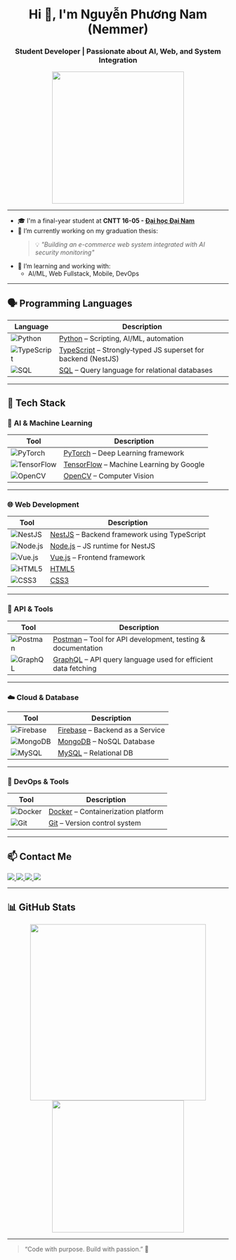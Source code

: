 <h1 align="center">Hi 👋, I'm Nguyễn Phương Nam (Nemmer)</h1>
<h3 align="center">Student Developer | Passionate about AI, Web, and System Integration</h3>

<p align="center">
  <img src="https://github.com/Nemmer772004/Nemmer772004/blob/main/hinhhha.gif" width="300"/>
</p>

---

- 🎓 I'm a final-year student at **CNTT 16-05 - [Đại học Đại Nam](https://dainam.edu.vn/vi)**
- 🔭 I’m currently working on my graduation thesis:
  > 💡 _"Building an e-commerce web system integrated with AI security monitoring"_
- 🧠 I’m learning and working with:
  - AI/ML, Web Fullstack, Mobile, DevOps

---

## 🗣️ Programming Languages

| Language | Description |
|----------|-------------|
| ![Python](https://img.shields.io/badge/Python-3670A0?style=flat&logo=python&logoColor=white) | [Python](https://www.python.org) – Scripting, AI/ML, automation |
| ![TypeScript](https://img.shields.io/badge/TypeScript-3178C6?style=flat&logo=typescript&logoColor=white) | [TypeScript](https://www.typescriptlang.org) – Strongly‑typed JS superset for backend (NestJS) |
| ![SQL](https://img.shields.io/badge/SQL-4479A1?style=flat&logo=mysql&logoColor=white) | [SQL](https://www.mysql.com) – Query language for relational databases |

---

## 🚀 Tech Stack

### 🧠 **AI & Machine Learning**
| Tool | Description |
|------|-------------|
| ![PyTorch](https://img.shields.io/badge/PyTorch-EE4C2C?style=flat&logo=pytorch&logoColor=white) | [PyTorch](https://pytorch.org) – Deep Learning framework |
| ![TensorFlow](https://img.shields.io/badge/TensorFlow-FF6F00?style=flat&logo=tensorflow&logoColor=white) | [TensorFlow](https://www.tensorflow.org/) – Machine Learning by Google |
| ![OpenCV](https://img.shields.io/badge/OpenCV-5C3EE8?style=flat&logo=opencv&logoColor=white) | [OpenCV](https://opencv.org) – Computer Vision |

---

### 🌐 **Web Development**
| Tool | Description |
|------|-------------|
| ![NestJS](https://img.shields.io/badge/NestJS-E0234E?style=flat&logo=nestjs&logoColor=white) | [NestJS](https://nestjs.com) – Backend framework using TypeScript |
| ![Node.js](https://img.shields.io/badge/Node.js-339933?style=flat&logo=node.js&logoColor=white) | [Node.js](https://nodejs.org) – JS runtime for NestJS |
| ![Vue.js](https://img.shields.io/badge/Vue.js-35495E?style=flat&logo=vue.js&logoColor=4FC08D) | [Vue.js](https://vuejs.org) – Frontend framework |
| ![HTML5](https://img.shields.io/badge/HTML5-E34F26?style=flat&logo=html5&logoColor=white) | [HTML5](https://developer.mozilla.org/en-US/docs/Web/Guide/HTML/HTML5) |
| ![CSS3](https://img.shields.io/badge/CSS3-1572B6?style=flat&logo=css3&logoColor=white) | [CSS3](https://developer.mozilla.org/en-US/docs/Web/CSS) |

---

### 🔌 API & Tools

| Tool | Description |
|------|-------------|
| ![Postman](https://img.shields.io/badge/Postman-FF6C37?style=flat&logo=postman&logoColor=white) | [Postman](https://www.postman.com) – Tool for API development, testing & documentation |
| ![GraphQL](https://img.shields.io/badge/GraphQL-E10098?style=flat&logo=graphql&logoColor=white) | [GraphQL](https://graphql.org) – API query language used for efficient data fetching |

---

### ☁️ **Cloud & Database**
| Tool | Description |
|------|-------------|
| ![Firebase](https://img.shields.io/badge/Firebase-FFCA28?style=flat&logo=firebase&logoColor=white) | [Firebase](https://firebase.google.com) – Backend as a Service |
| ![MongoDB](https://img.shields.io/badge/MongoDB-4EA94B?style=flat&logo=mongodb&logoColor=white) | [MongoDB](https://www.mongodb.com) – NoSQL Database |
| ![MySQL](https://img.shields.io/badge/MySQL-4479A1?style=flat&logo=mysql&logoColor=white) | [MySQL](https://www.mysql.com) – Relational DB |

---

### 🐳 **DevOps & Tools**
| Tool | Description |
|------|-------------|
| ![Docker](https://img.shields.io/badge/Docker-2496ED?style=flat&logo=docker&logoColor=white) | [Docker](https://www.docker.com) – Containerization platform |
| ![Git](https://img.shields.io/badge/Git-F05032?style=flat&logo=git&logoColor=white) | [Git](https://git-scm.com) – Version control system |

---

## 📫 Contact Me

<p align="left">
  <a href="https://www.facebook.com/nguyen.nam.78047/">
    <img src="https://img.shields.io/badge/Facebook-blue?style=for-the-badge&logo=facebook&logoColor=white"/>
  </a>
  <a href="https://www.instagram.com/nemmer_2004">
    <img src="https://img.shields.io/badge/Instagram-E4405F?style=for-the-badge&logo=instagram&logoColor=white"/>
  </a>
  <a href="mailto:namnammanaa8@gmail.com">
    <img src="https://img.shields.io/badge/Gmail-D14836?style=for-the-badge&logo=gmail&logoColor=white"/>
  </a>
  <a href="https://github.com/Nemmer772004">
    <img src="https://img.shields.io/badge/GitHub-100000?style=for-the-badge&logo=github&logoColor=white"/>
  </a>
</p>

---

## 📊 GitHub Stats

<p align="center">
  <img src="https://github-readme-stats.vercel.app/api?username=Nemmer772004&show_icons=true&theme=radical" width="400"/>
  <img src="https://github-readme-stats.vercel.app/api/top-langs/?username=Nemmer772004&layout=compact&theme=radical" width="300"/>
</p>

---

> “Code with purpose. Build with passion.” 🚀
